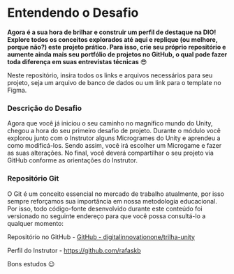 # Entendendo o Desafio

**Agora é a sua hora de brilhar e construir um perfil de destaque na DIO! Explore todos os conceitos explorados até aqui e replique (ou melhore, porque não?) este projeto prático. Para isso, crie seu próprio repositório e aumente ainda mais seu portfólio de projetos no GitHub, o qual pode fazer toda diferença em suas entrevistas técnicas** 😎

 

Neste repositório, insira todos os links e arquivos necessários para seu projeto, seja um arquivo de banco de dados ou um link para o template no Figma.

 

### **Descrição do Desafio**

Agora que você já iniciou o seu caminho no magnífico mundo do Unity, chegou a hora do seu primeiro desafio de projeto. Durante o módulo você explorou junto com o Instrutor alguns Microgrames do Unity e aprendeu a como modificá-los. Sendo assim, você irá escolher um Microgame e fazer as suas alterações. No final, você deverá compartilhar o seu projeto via GitHub conforme as orientações do Instrutor.

 

### **Repositório Git**

O Git é um conceito essencial no mercado de trabalho atualmente, por isso sempre reforçamos sua importância em nossa metodologia educacional. Por isso, todo código-fonte desenvolvido durante este conteúdo foi versionado no seguinte endereço para que você possa consultá-lo a qualquer momento:

 

Repositório no GitHub - [GitHub - digitalinnovationone/trilha-unity](https://github.com/digitalinnovationone/trilha-unity)

Perfil do Instrutor - [https://github.com/rafaskb ](https://github.com/rafaskb) 

 

 

 

Bons estudos 😉